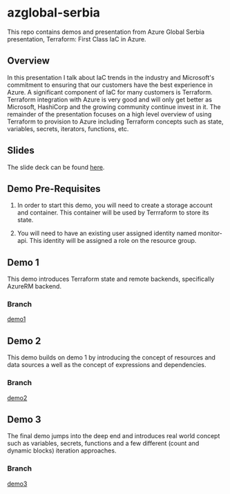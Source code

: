 # azglobal-serbia
This repo contains demos and presentation from Azure Global Serbia presentation, Terraform: First Class IaC in Azure.

## Overview
In this presentation I talk about IaC trends in the industry and Microsoft's commitment to ensuring that our customers have the best experience in Azure. A significant component of IaC for many customers is Terraform. Terraform integration with Azure is very good and will only get better as Microsoft, HashiCorp and the growing community continue invest in it. The remainder of the presentation focuses on a high level overview of using Terraform to provision to Azure including Terraform concepts such as state, variables, secrets, iterators, functions, etc.

## Slides
The slide deck can be found [here](terraform_in_azure.pptx).

## Demo Pre-Requisites
1. In order to start this demo, you will need to create a storage account and container. This container will be used by Terrraform to store its state.

2. You will need to have an existing user assigned identity named monitor-api. This identity will be assigned a role on the resource group.

## Demo 1
This demo introduces Terraform state and remote backends, specifically AzureRM backend.

### Branch
[demo1](https://github.com/grayzu/azglobal-serbia/tree/demo1)

## Demo 2
This demo builds on demo 1 by introducing the concept of resources and data sources a well as the concept of expressions and dependencies.

### Branch
[demo2](https://github.com/grayzu/azglobal-serbia/tree/demo2)

## Demo 3
The final demo jumps into the deep end and introduces real world concept such as variables, secrets, functions and a few different (count and dynamic blocks) iteration approaches.

### Branch
[demo3](https://github.com/grayzu/azglobal-serbia/tree/demo3)
